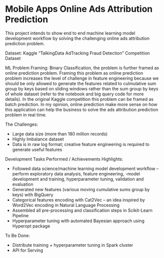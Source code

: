 # Mobile Apps Online Ads Attribution Prediction
This project intends to show end to end machine learning model development workflow by solving the challenging online ads attribution prediction problem. 

Dataset: Kaggle “TalkingData AdTracking Fraud Detection” Competition Dataset 

ML Problem Framing: Binary Classification, the problem is further framed as online prediction problem. Framing this problem as online prediction problem increases the level of challenge in feature engineering because we should be only allowed to generate the features related to culmulative sum group by keys based on sliding windows rather than the sum group by keys of whole dataset (refer to the notebook and big query code for more details). In the original Kaggle competition this problem can be framed as batch prediction. In my opinion, online prediction make more sense on how this application can help the business to solve the ads attribution prediction problem in real time.         

The Challenges: 
- Large data size (more than 180 million records) 
- Highly Imbalance dataset 
- Data is in raw log format; creative feature engineering is required to generate useful features 

Development Tasks Performed / Achievements Highlights: 
- Followed data science/machine learning model development workflow – perform exploratory data analysis, feature engineering, -model development and training, hyperparameter tuning, validation and evaluation 
- Generated new features (various moving cumulative sums group by keys) with BigQuery  
- Categorical features encoding with Cat2Vec – an idea inspired by Word2Vec encoding in Natural Language Processing 
- Assembled all pre-processing and classification steps in Scikit-Learn Pipeline 
- Hyperparameter tuning with automated Bayesian approach using Hyperopt package 

To Be Done:
- Distribute training + hyperparameter tuning in Spark cluster
- API for Serving
